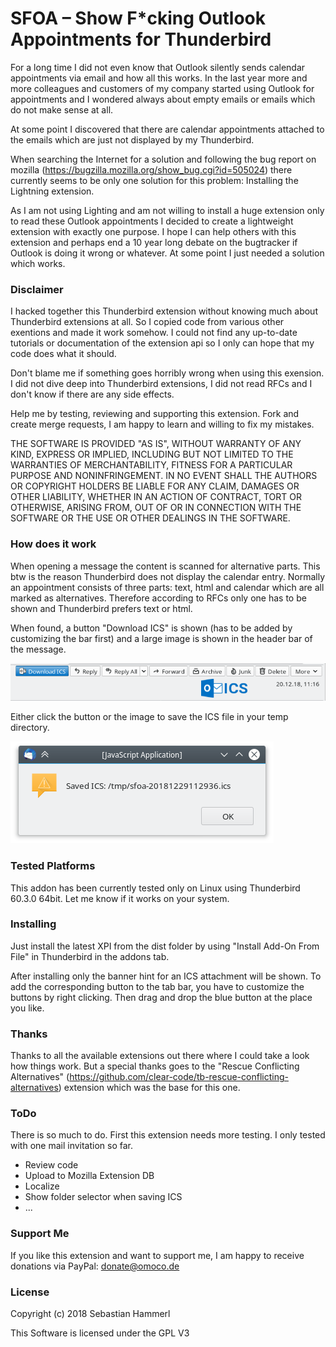 SFOA – Show F*cking Outlook Appointments for Thunderbird
========================================================

For a long time I did not even know that Outlook silently sends calendar appointments via email and how all this works. In the last year more and more colleagues and customers of my company started using Outlook for appointments and I wondered always about empty emails or emails which do not make sense at all.

At some point I discovered that there are calendar appointments attached to the emails which are just not displayed by my Thunderbird.

When searching the Internet for a solution and following the bug report on mozilla (https://bugzilla.mozilla.org/show_bug.cgi?id=505024) there currently seems to be only one solution for this problem: Installing the Lightning extension.

As I am not using Lighting and am not willing to install a huge extension only to read these Outlook appointments I decided to create a lightweight extension with exactly one purpose. I hope I can help others with this extension and perhaps end a 10 year long debate on the bugtracker if Outlook is doing it wrong or whatever. At some point I just needed a solution which works.

### Disclaimer

I hacked together this Thunderbird extension without knowing much about Thunderbird extensions at all. So I copied code from various other exentions and made it work somehow. I could not find any up-to-date tutorials or documentation of the extension api so I only can hope that my code does what it should.

Don't blame me if something goes horribly wrong when using this exension. I did not dive deep into Thunderbird extensions, I did not read RFCs and I don't know if there are any side effects.

Help me by testing, reviewing and supporting this extension. Fork and create merge requests, I am happy to learn and willing to fix my mistakes.

THE SOFTWARE IS PROVIDED "AS IS", WITHOUT WARRANTY OF ANY KIND, EXPRESS OR IMPLIED, INCLUDING BUT NOT LIMITED TO THE WARRANTIES OF MERCHANTABILITY, FITNESS FOR A PARTICULAR PURPOSE AND NONINFRINGEMENT. IN NO EVENT SHALL THE AUTHORS OR COPYRIGHT HOLDERS BE LIABLE FOR ANY CLAIM, DAMAGES OR OTHER LIABILITY, WHETHER IN AN ACTION OF CONTRACT, TORT OR OTHERWISE, ARISING FROM, OUT OF OR IN CONNECTION WITH THE SOFTWARE OR THE USE OR OTHER DEALINGS IN THE SOFTWARE.

### How does it work

When opening a message the content is scanned for alternative parts. This btw is the reason Thunderbird does not display the calendar entry. Normally an appointment consists of three parts: text, html and calendar which are all marked as alternatives. Therefore according to RFCs only one has to be shown and Thunderbird prefers text or html.

When found, a button "Download ICS" is shown (has to be added by customizing the bar first) and a large image is shown in the header bar of the message.

![Screenshot](/images/bar.png?raw=true "Message bar with button and image")

Either click the button or the image to save the ICS file in your temp directory.

![Screenshot](/images/alert.png?raw=true "Confirmation message")

### Tested Platforms

This addon has been currently tested only on Linux using Thunderbird 60.3.0 64bit. Let me know if it works on your system.

### Installing

Just install the latest XPI from the dist folder by using "Install Add-On From File" in Thunderbird in the addons tab.

After installing only the banner hint for an ICS attachment will be shown. To add the corresponding button to the tab bar, you have to customize the buttons by right clicking. Then drag and drop the blue button at the place you like.

### Thanks

Thanks to all the available extensions out there where I could take a look how things work. But a special thanks goes to the "Rescue Conflicting Alternatives" (https://github.com/clear-code/tb-rescue-conflicting-alternatives) extension which was the base for this one.

### ToDo

There is so much to do. First this extension needs more testing. I only tested with one mail invitation so far.

* Review code
* Upload to Mozilla Extension DB
* Localize
* Show folder selector when saving ICS
* ...

### Support Me

If you like this extension and want to support me, I am happy to receive donations via PayPal: donate@omoco.de

### License

Copyright (c) 2018 Sebastian Hammerl

This Software is licensed under the GPL V3
